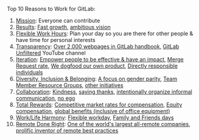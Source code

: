 Top 10 Reasons to Work for GitLab:

1. [Mission](/handbook/company/mission/): Everyone can contribute
1. [Results](/handbook/values/#results): [Fast growth](https://about.gitlab.com/why-gitlab), [ambitious vision](https://about.gitlab.com/direction/#vision)
1. [Flexible Work Hours](/handbook/company/culture/all-remote/people#those-who-value-flexibility-and-autonomy): Plan your day so you are there for other people & have time for personal interests
1. [Transparency](/handbook/values/#transparency): [Over 2,000 webpages in GitLab handbook](/handbook/about/#count-handbook-pages), [GitLab Unfiltered](https://www.youtube.com/gitlab-unfiltered) YouTube channel
1. [Iteration](/handbook/values/#iteration): [Empower people to be effective & have an impact](/handbook/values/#collaboration), [Merge Request rate](/handbook/product/groups/product-analysis/engineering/dashboards/#merge-request-rate), [We dogfood our own product](/handbook/people-group/using-gitlab-at-gitlab/#introverts-of-gitlab), [Directly responsible individuals](/handbook/people-group/directly-responsible-individuals/)
1. [Diversity, Inclusion & Belonging](/handbook/values/#diversity-inclusion): [A focus on gender parity](/handbook/people-group/people-success-performance-indicators/#diversity---women-at-gitlab),
[Team Member Resource Groups](/handbook/company/culture/inclusion/erg-guide/#definition-of-the-tmg---team-member-groups), [other initiatives](/handbook/company/culture/inclusion#what-we-are-doing-with-diversity-inclusion--belonging)
1. [Collaboration](/handbook/values/#collaboration): [Kindness](/handbook/values/#kindness), [saying thanks](/handbook/values/#say-thanks), [intentionally organize informal communication](/handbook/company/culture/all-remote/informal-communication), [no ego](/handbook/values/#no-ego)
1. [Total Rewards](/handbook/total-rewards/compensation/#gitlabs-compensation-principles): [Competitive market rates for compensation](/handbook/total-rewards/compensation/#competitive-rate), [Equity compensation](/handbook/total-rewards/stock-options/), [global benefits (inclusive of office equipment)](/handbook/finance/expenses/#-office-equipment-and-supplies)
1. [Work/Life Harmony](/handbook/company/culture/all-remote/people#worklife-harmony): [Flexible workday](/handbook/company/culture/all-remote/guide#non-linear-workday), [Family and Friends days](/handbook/company/family-and-friends-day/)
1. [Remote Done Right](/handbook/ceo/office-of-the-ceo/workplace/): [One of the world's largest all-remote companies](/handbook/ceo/office-of-the-ceo/workplace/#all-remote-flywheel), [prolific inventor of remote best practices](/handbook/ceo/office-of-the-ceo/workplace/#vision)
